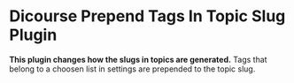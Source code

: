 # **Dicourse Prepend Tags In Topic Slug** Plugin

**This plugin changes how the slugs in topics are generated.** 
Tags that belong to a choosen list in settings are prepended to the topic slug.
